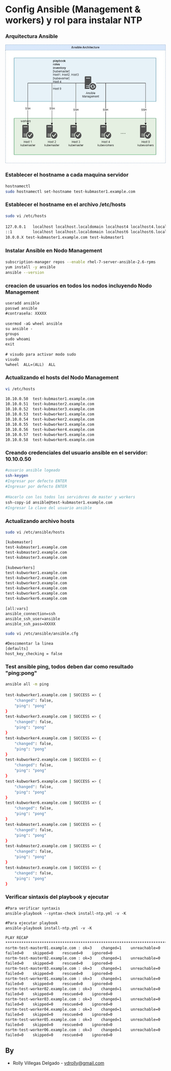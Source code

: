 # Config Ansible (Management & workers) y rol para instalar NTP

### Arquitectura Ansible
<img title="Ansible" alt="Alt text" src="/images/arq-ansible.jpg">

### Establecer el hostname a cada maquina servidor
```sh
hostnamectl   
sudo hostnamectl set-hostname test-kubmaster1.example.com
```

### Establecer el hostname en el archivo /etc/hosts
```sh
sudo vi /etc/hosts

127.0.0.1   localhost localhost.localdomain localhost4 localhost4.localdomain4 test-kubmaster1.example.com
::1         localhost localhost.localdomain localhost6 localhost6.localdomain6
10.0.0.X test-kubmaster1.example.com test-kubmaster1
```
### Instalar Ansible en Nodo Management
```sh
subscription-manager repos --enable rhel-7-server-ansible-2.6-rpms
yum install -y ansible
ansible --version
```

### creacion de usuarios en todos los nodos incluyendo Nodo Management
```shell
useradd ansible
passwd ansible
#contraseña: XXXXX

usermod -aG wheel ansible
su ansible -
groups
sudo whoami
exit

# visudo para activar modo sudo
visudo
%wheel  ALL=(ALL)  ALL
```

### Actualizando el hosts del Nodo Management
```sh
vi /etc/hosts
```
```text
10.10.0.50  test-kubmaster1.example.com
10.10.0.51  test-kubmaster2.example.com
10.10.0.52  test-kubmaster3.example.com
10.10.0.53  test-kubworker1.example.com
10.10.0.54  test-kubworker2.example.com
10.10.0.55  test-kubworker3.example.com
10.10.0.56  test-kubworker4.example.com
10.10.0.57  test-kubworker5.example.com
10.10.0.58  test-kubworker6.example.com
```

### Creando credenciales del usuario ansible en el servidor: 10.10.0.50
```sh
#usuario ansible logeado
ssh-keygen
#Ingresar por defecto ENTER
#Ingresar por defecto ENTER

#Hacerlo con los todos los servidores de master y workers
ssh-copy-id ansible@test-kubmaster1.example.com
#Ingresar la clave del usuario ansible
```

### Actualizando archivo hosts
```sh
sudo vi /etc/ansible/hosts
```
```text
[kubemaster]
test-kubmaster1.example.com
test-kubmaster2.example.com
test-kubmaster3.example.com
 
[kubeworkers]
test-kubworker1.example.com
test-kubworker2.example.com
test-kubworker3.example.com
test-kubworker4.example.com
test-kubworker5.example.com
test-kubworker6.example.com

[all:vars]
ansible_connection=ssh
ansible_ssh_user=ansible
ansible_ssh_pass=XXXXX
```
```sh
sudo vi /etc/ansible/ansible.cfg
```
```text
#Descomentar la linea
[defaults]
host_key_checking = false
```

### Test ansible ping, todos deben dar como resultado "ping:pong"
```sh
ansible all -m ping

test-kubworker1.example.com | SUCCESS => {
    "changed": false,
    "ping": "pong"
}
test-kubworker3.example.com | SUCCESS => {
    "changed": false,
    "ping": "pong"
}
test-kubworker4.example.com | SUCCESS => {
    "changed": false,
    "ping": "pong"
}
test-kubworker2.example.com | SUCCESS => {
    "changed": false,
    "ping": "pong"
}
test-kubworker5.example.com | SUCCESS => {
    "changed": false,
    "ping": "pong"
}
test-kubworker6.example.com | SUCCESS => {
    "changed": false,
    "ping": "pong"
}
test-kubmaster1.example.com | SUCCESS => {
    "changed": false,
    "ping": "pong"
}
test-kubmaster2.example.com | SUCCESS => {
    "changed": false,
    "ping": "pong"
}
test-kubmaster3.example.com | SUCCESS => {
    "changed": false,
    "ping": "pong"
}
```

### Verificar sintaxis del playbook y ejecutar
```ssh
#Para verificar syntaxis
ansible-playbook --syntax-check install-ntp.yml -v -K
```
```ssh
#Para ejecutar playbook
ansible-playbook install-ntp.yml -v -K
```
```ssh
PLAY RECAP ************************************************************************************************************
nsrtm-test-master01.example.com : ok=3    changed=1    unreachable=0    failed=0    skipped=0    rescued=0    ignored=0
nsrtm-test-master02.example.com : ok=3    changed=1    unreachable=0    failed=0    skipped=0    rescued=0    ignored=0
nsrtm-test-master03.example.com : ok=3    changed=1    unreachable=0    failed=0    skipped=0    rescued=0    ignored=0
nsrtm-test-worker01.example.com : ok=3    changed=1    unreachable=0    failed=0    skipped=0    rescued=0    ignored=0
nsrtm-test-worker02.example.com : ok=3    changed=1    unreachable=0    failed=0    skipped=0    rescued=0    ignored=0
nsrtm-test-worker03.example.com : ok=3    changed=1    unreachable=0    failed=0    skipped=0    rescued=0    ignored=0
nsrtm-test-worker04.example.com : ok=3    changed=1    unreachable=0    failed=0    skipped=0    rescued=0    ignored=0
nsrtm-test-worker05.example.com : ok=3    changed=1    unreachable=0    failed=0    skipped=0    rescued=0    ignored=0
nsrtm-test-worker06.example.com : ok=3    changed=1    unreachable=0    failed=0    skipped=0    rescued=0    ignored=0
```
By
-------
- Rolly Villegas Delgado  -  vdrolly@gmail.com

